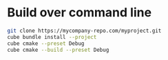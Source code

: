 # Build over command line

```bash
git clone https://mycompany-repo.com/myproject.git
cube bundle install --project
cube cmake --preset Debug
cube cmake --build --preset Debug
```